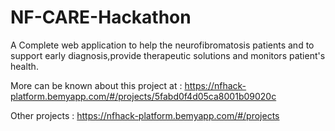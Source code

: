 # NF-CARE-Hackathon
A Complete web application to help the neurofibromatosis patients and to support early diagnosis,provide therapeutic solutions and monitors patient's health.

More can be known about this project at : https://nfhack-platform.bemyapp.com/#/projects/5fabd0f4d05ca8001b09020c

Other projects : https://nfhack-platform.bemyapp.com/#/projects



